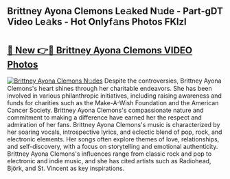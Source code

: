 ## Brittney Ayona Clemons Le𝚊ked N𝚞de - Part-gDT Video Le𝚊ks - Hot Onlyf𝚊ns Photos FKlzl

# <h2><a href="http://ab73364.deff.icu/?id=Brittney+Ayona+Clemons">🔗 New 👉🔴 Brittney Ayona Clemons VIDEO Photos</a></h2>

[![Brittney Ayona Clemons N𝚞des](https://i.imgur.com/rIISA9y.gif)](http://ab73364.deff.icu/?id=Brittney+Ayona+Clemons)
Despite the controversies, Brittney Ayona Clemons's heart shines through her charitable endeavors. She has been involved in various philanthropic initiatives, including raising awareness and funds for charities such as the Make-A-Wish Foundation and the American Cancer Society. Brittney Ayona Clemons's compassionate nature and commitment to making a difference have earned her the respect and admiration of her fans. Brittney Ayona Clemons's music is characterized by her soaring vocals, introspective lyrics, and eclectic blend of pop, rock, and electronic elements. Her songs often explore themes of love, relationships, and self-discovery, with a focus on storytelling and emotional authenticity. Brittney Ayona Clemons's influences range from classic rock and pop to electronic and indie music, and she has cited artists such as Radiohead, Björk, and St. Vincent as key inspirations.
